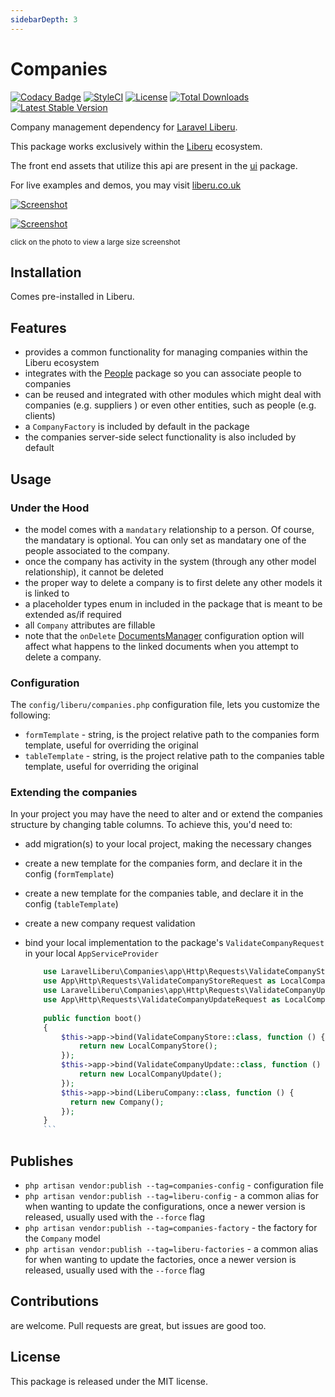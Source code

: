 ```yaml
---
sidebarDepth: 3
---
```


# Companies

[![Codacy Badge](https://api.codacy.com/project/badge/Grade/1a05a5276a5c4f6db3cb05db2086bbab)](https://www.codacy.com/app/laravel-liberu/Companies?utm_source=github.com&amp;utm_medium=referral&amp;utm_content=laravel-liberu/Companies&amp;utm_campaign=Badge_Grade)
[![StyleCI](https://github.styleci.io/repos/151941399/shield?branch=master)](https://github.styleci.io/repos/151941399)
[![License](https://poser.pugx.org/laravel-liberu/companies/license)](https://packagist.org/packages/laravel-liberu/companies)
[![Total Downloads](https://poser.pugx.org/laravel-liberu/companies/downloads)](https://packagist.org/packages/laravel-liberu/companies)
[![Latest Stable Version](https://poser.pugx.org/laravel-liberu/companies/version)](https://packagist.org/packages/laravel-liberu/companies)

Company management dependency for [Laravel Liberu](https://github.com/laravel-liberu/Liberu).

This package works exclusively within the [Liberu](https://github.com/laravel-liberu/Liberu) ecosystem.

The front end assets that utilize this api are present in the [ui](https://github.com/liberu-ui/ui) package.

For live examples and demos, you may visit [liberu.co.uk](https://www.liberu.co.uk)

[![Screenshot](https://laravel-liberu.github.io/companies/screenshots/bulma_001_thumb.png)](https://laravel-liberu.github.io/companies/screenshots/bulma_001.png)

[![Screenshot](https://laravel-liberu.github.io/companies/screenshots/bulma_002_thumb.png)](https://laravel-liberu.github.io/companies/screenshots/bulma_002.png)

<sup>click on the photo to view a large size screenshot</sup>

## Installation

Comes pre-installed in Liberu.

## Features

- provides a common functionality for managing companies within the Liberu ecosystem
- integrates with the [People](https://github.com/laravel-liberu/People) package so you can associate people to companies
- can be reused and integrated with other modules which might deal with companies (e.g. suppliers ) 
or even other entities, such as people (e.g. clients)
- a `CompanyFactory` is included by default in the package
- the companies server-side select functionality is also included by default

## Usage

### Under the Hood

- the model comes with a `mandatary` relationship to a person. Of course, the mandatary is optional.
You can only set as mandatary one of the people associated to the company.
- once the company has activity in the system (through any other model relationship), it cannot be deleted
- the proper way to delete a company is to first delete any other models it is linked to 
- a placeholder types enum in included in the package that is meant to be extended as/if required
- all `Company` attributes are fillable
- note that the `onDelete` [DocumentsManager](https://github.com/laravel-liberu/DocumentsManager) configuration option will affect
what happens to the linked documents when you attempt to delete a company. 

### Configuration

The `config/liberu/companies.php` configuration file, lets you customize the following:
- `formTemplate` - string, is the project relative path to the companies form template, 
useful for overriding the original
- `tableTemplate` - string, is the project relative path to the companies table template, 
useful for overriding the original

### Extending the companies

In your project you may have the need to alter and or extend the companies structure by changing table columns.
To achieve this, you'd need to:
- add migration(s) to your local project, making the necessary changes
- create a new template for the companies form, and declare it in the config (`formTemplate`)
- create a new template for the companies table, and declare it in the config (`tableTemplate`)
- create a new company request validation
- bind your local implementation to the package's `ValidateCompanyRequest` in your local `AppServiceProvider` 

    ```php
        use LaravelLiberu\Companies\app\Http\Requests\ValidateCompanyStore;
        use App\Http\Requests\ValidateCompanyStoreRequest as LocalCompanyStore;
        use LaravelLiberu\Companies\app\Http\Requests\ValidateCompanyUpdate;
        use App\Http\Requests\ValidateCompanyUpdateRequest as LocalCompanyUpdate;
        
        public function boot()
        {
            $this->app->bind(ValidateCompanyStore::class, function () {
                return new LocalCompanyStore();
            });
            $this->app->bind(ValidateCompanyUpdate::class, function () {
                return new LocalCompanyUpdate();
            });
            $this->app->bind(LiberuCompany::class, function () {
              return new Company();
            });
        }
        ```  

## Publishes
- `php artisan vendor:publish --tag=companies-config` - configuration file
- `php artisan vendor:publish --tag=liberu-config` - a common alias for when wanting to update the configurations,
once a newer version is released, usually used with the `--force` flag
- `php artisan vendor:publish --tag=companies-factory` - the factory for the `Company` model
- `php artisan vendor:publish --tag=liberu-factories` - a common alias for when wanting to update the factories,
once a newer version is released, usually used with the `--force` flag

## Contributions

are welcome. Pull requests are great, but issues are good too.

## License

This package is released under the MIT license.
